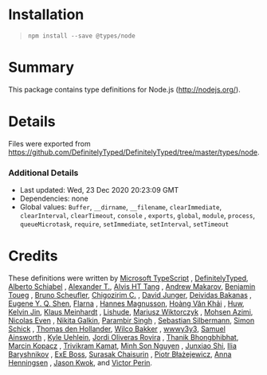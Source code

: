 # Installation

> `npm install --save @types/node`

# Summary

This package contains type definitions for Node.js (http://nodejs.org/).

# Details

Files were exported from https://github.com/DefinitelyTyped/DefinitelyTyped/tree/master/types/node.

### Additional Details

* Last updated: Wed, 23 Dec 2020 20:23:09 GMT
* Dependencies: none
* Global values: `Buffer`, `__dirname`, `__filename`, `clearImmediate`, `clearInterval`, `clearTimeout`, `console`
  , `exports`, `global`, `module`, `process`, `queueMicrotask`, `require`, `setImmediate`, `setInterval`, `setTimeout`

# Credits

These definitions were written by [Microsoft TypeScript](https://github.com/Microsoft)
, [DefinitelyTyped](https://github.com/DefinitelyTyped), [Alberto Schiabel](https://github.com/jkomyno)
, [Alexander T.](https://github.com/a-tarasyuk), [Alvis HT Tang](https://github.com/alvis)
, [Andrew Makarov](https://github.com/r3nya), [Benjamin Toueg](https://github.com/btoueg)
, [Bruno Scheufler](https://github.com/brunoscheufler), [Chigozirim C.](https://github.com/smac89)
, [David Junger](https://github.com/touffy), [Deividas Bakanas](https://github.com/DeividasBakanas)
, [Eugene Y. Q. Shen](https://github.com/eyqs), [Flarna](https://github.com/Flarna)
, [Hannes Magnusson](https://github.com/Hannes-Magnusson-CK), [Hoàng Văn Khải](https://github.com/KSXGitHub)
, [Huw](https://github.com/hoo29), [Kelvin Jin](https://github.com/kjin), [Klaus Meinhardt](https://github.com/ajafff)
, [Lishude](https://github.com/islishude), [Mariusz Wiktorczyk](https://github.com/mwiktorczyk)
, [Mohsen Azimi](https://github.com/mohsen1), [Nicolas Even](https://github.com/n-e)
, [Nikita Galkin](https://github.com/galkin), [Parambir Singh](https://github.com/parambirs)
, [Sebastian Silbermann](https://github.com/eps1lon), [Simon Schick](https://github.com/SimonSchick)
, [Thomas den Hollander](https://github.com/ThomasdenH), [Wilco Bakker](https://github.com/WilcoBakker)
, [wwwy3y3](https://github.com/wwwy3y3), [Samuel Ainsworth](https://github.com/samuela)
, [Kyle Uehlein](https://github.com/kuehlein), [Jordi Oliveras Rovira](https://github.com/j-oliveras)
, [Thanik Bhongbhibhat](https://github.com/bhongy), [Marcin Kopacz](https://github.com/chyzwar)
, [Trivikram Kamat](https://github.com/trivikr), [Minh Son Nguyen](https://github.com/nguymin4)
, [Junxiao Shi](https://github.com/yoursunny), [Ilia Baryshnikov](https://github.com/qwelias)
, [ExE Boss](https://github.com/ExE-Boss), [Surasak Chaisurin](https://github.com/Ryan-Willpower)
, [Piotr Błażejewicz](https://github.com/peterblazejewicz), [Anna Henningsen](https://github.com/addaleax)
, [Jason Kwok](https://github.com/JasonHK), and [Victor Perin](https://github.com/victorperin).
